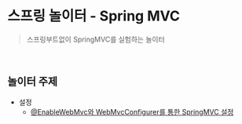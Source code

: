 # 스프링 놀이터 - Spring MVC
> 스프링부트없이 SpringMVC를 실험하는 놀이터

<br>

## 놀이터 주제
- 설정
    - [@EnableWebMvc와 WebMvcConfigurer를 통한 SpringMVC 설정](https://github.com/binghe819/spring-learning-sandbox/tree/mvc-noboot-setting-enablewebmvc)

